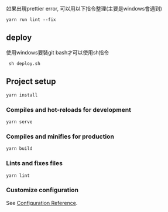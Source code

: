 如果出現prettier error, 可以用以下指令整理(主要是windows會遇到)
```
yarn run lint --fix
```
## deploy
使用windows要裝git bash才可以使用sh指令
```
 sh deploy.sh
```
## Project setup
```
yarn install
```

### Compiles and hot-reloads for development
```
yarn serve
```

### Compiles and minifies for production
```
yarn build
```

### Lints and fixes files
```
yarn lint
```

### Customize configuration
See [Configuration Reference](https://cli.vuejs.org/config/).
